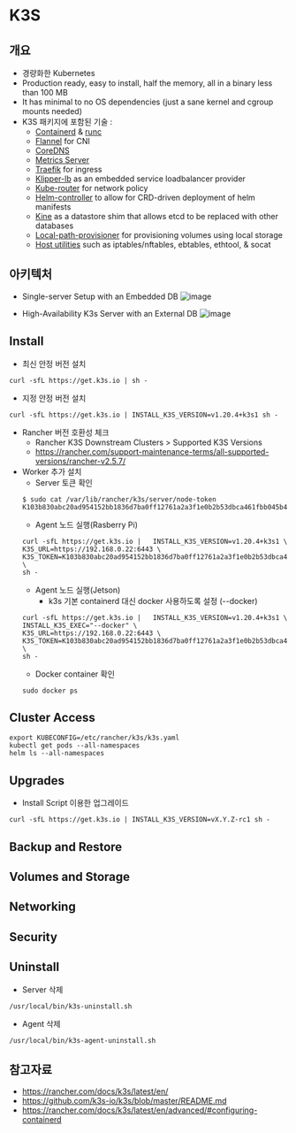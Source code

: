 # K3S 

## 개요
- 경량화한 Kubernetes 
- Production ready, easy to install, half the memory, all in a binary less than 100 MB
- It has minimal to no OS dependencies (just a sane kernel and cgroup mounts needed)
- K3S 패키지에 포함된 기술 :
  * [Containerd](https://containerd.io/) & [runc](https://github.com/opencontainers/runc)
  * [Flannel](https://github.com/coreos/flannel) for CNI
  * [CoreDNS](https://coredns.io/)
  * [Metrics Server](https://github.com/kubernetes-sigs/metrics-server)
  * [Traefik](https://containo.us/traefik/) for ingress
  * [Klipper-lb](https://github.com/k3s-io/klipper-lb) as an embedded service loadbalancer provider
  * [Kube-router](https://www.kube-router.io/) for network policy
  * [Helm-controller](https://github.com/k3s-io/helm-controller) to allow for CRD-driven deployment of helm manifests
  * [Kine](https://github.com/k3s-io/kine) as a datastore shim that allows etcd to be replaced with other databases
  * [Local-path-provisioner](https://github.com/rancher/local-path-provisioner) for provisioning volumes using local storage
  * [Host utilities](https://github.com/k3s-io/k3s-root) such as iptables/nftables, ebtables, ethtool, & socat

## 아키텍처
- Single-server Setup with an Embedded DB
![image](https://user-images.githubusercontent.com/11453229/123926517-e8f42b00-d9c6-11eb-99b2-2629a9418cf8.png)

- High-Availability K3s Server with an External DB
![image](https://user-images.githubusercontent.com/11453229/123926607-ff01eb80-d9c6-11eb-9c61-35a0e53491f1.png)

## Install
- 최신 안정 버전 설치
```
curl -sfL https://get.k3s.io | sh -
```
- 지정 안정 버전 설치
```
curl -sfL https://get.k3s.io | INSTALL_K3S_VERSION=v1.20.4+k3s1 sh -
```
- Rancher 버전 호환성 체크 
  - Rancher K3S Downstream Clusters > Supported K3S Versions
  - https://rancher.com/support-maintenance-terms/all-supported-versions/rancher-v2.5.7/
- Worker 추가 설치
  - Server 토큰 확인
  ```
  $ sudo cat /var/lib/rancher/k3s/server/node-token
  K103b830abc20ad954152bb1836d7ba0ff12761a2a3f1e0b2b53dbca461fbb045b4::server:9755ec56d0bfe2000145289e55e50987
  ```
  - Agent 노드 실행(Rasberry Pi)
  ```
  curl -sfL https://get.k3s.io |   INSTALL_K3S_VERSION=v1.20.4+k3s1 \
  K3S_URL=https://192.168.0.22:6443 \
  K3S_TOKEN=K103b830abc20ad954152bb1836d7ba0ff12761a2a3f1e0b2b53dbca461fbb045b4::server:9755ec56d0bfe2000145289e55e50987 \
  sh -
  ```
  - Agent 노드 실행(Jetson) 
    - k3s 기본 containerd 대신 docker 사용하도록 설정 (--docker)
  ```
  curl -sfL https://get.k3s.io |   INSTALL_K3S_VERSION=v1.20.4+k3s1 \
  INSTALL_K3S_EXEC="--docker" \
  K3S_URL=https://192.168.0.22:6443 \
  K3S_TOKEN=K103b830abc20ad954152bb1836d7ba0ff12761a2a3f1e0b2b53dbca461fbb045b4::server:9755ec56d0bfe2000145289e55e50987 \
  sh -
  ```
    - Docker container 확인
  ```
  sudo docker ps
  ```
## Cluster Access
```
export KUBECONFIG=/etc/rancher/k3s/k3s.yaml
kubectl get pods --all-namespaces
helm ls --all-namespaces
```
## Upgrades
- Install Script 이용한 업그레이드
```
curl -sfL https://get.k3s.io | INSTALL_K3S_VERSION=vX.Y.Z-rc1 sh -
```

## Backup and Restore
## Volumes and Storage
## Networking
## Security
## Uninstall
- Server 삭제
```
/usr/local/bin/k3s-uninstall.sh  
```
- Agent 삭제
```
/usr/local/bin/k3s-agent-uninstall.sh
```
## 참고자료
- https://rancher.com/docs/k3s/latest/en/
- https://github.com/k3s-io/k3s/blob/master/README.md
- https://rancher.com/docs/k3s/latest/en/advanced/#configuring-containerd
